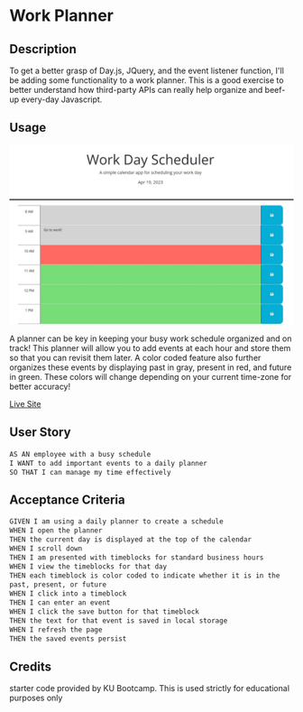 # Work Planner

## Description
To get a better grasp of Day.js, JQuery, and the event listener function, I'll be adding some functionality to a work planner. This is a good exercise to better understand how third-party APIs can really help organize and beef-up every-day Javascript. 


## Usage

![A big header reads 'Work Day Scheduler' and the subtitles under it reads 'A simple calendar app for scheduling your work day'. Right under that, there are 7 rows labeled by the hour and are colored either gray, red, green and have a save button displayed next to them](work-planner-screenshot.jpg)

A planner can be key in keeping your busy work schedule organized and on track! This planner will allow you to add events at each hour and store them so that you can revisit them later. A color coded feature also further organizes these events by displaying past in gray, present in red, and future in green. These colors will change depending on your current time-zone for better accuracy!  

<a href="https://ivysmac.github.io/work-planner/">Live Site</a>

## User Story

```
AS AN employee with a busy schedule
I WANT to add important events to a daily planner
SO THAT I can manage my time effectively
```

## Acceptance Criteria

```
GIVEN I am using a daily planner to create a schedule
WHEN I open the planner
THEN the current day is displayed at the top of the calendar
WHEN I scroll down
THEN I am presented with timeblocks for standard business hours
WHEN I view the timeblocks for that day
THEN each timeblock is color coded to indicate whether it is in the past, present, or future
WHEN I click into a timeblock
THEN I can enter an event
WHEN I click the save button for that timeblock
THEN the text for that event is saved in local storage
WHEN I refresh the page
THEN the saved events persist
```

## Credits

starter code provided by KU Bootcamp. This is used strictly for educational purposes only 
